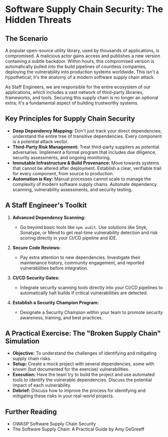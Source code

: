 # Software Supply Chain Security: The Hidden Threats

## The Scenario

A popular open-source utility library, used by thousands of applications, is compromised. A malicious actor gains access and publishes a new version containing a subtle backdoor. Within hours, this compromised version is automatically pulled into the build pipelines of countless companies, deploying the vulnerability into production systems worldwide. This isn't a hypothetical; it's the anatomy of a modern software supply chain attack.

As Staff Engineers, we are responsible for the entire ecosystem of our applications, which includes a vast network of third-party libraries, frameworks, and tools. Securing this supply chain is no longer an optional extra; it's a fundamental aspect of building trustworthy systems.

## Key Principles for Supply Chain Security

-   **Deep Dependency Mapping:** Don't just track your direct dependencies; understand the entire tree of transitive dependencies. Every component is a potential attack vector.
-   **Third-Party Risk Management:** Treat third-party suppliers as potential adversaries. Implement a formal program that includes due diligence, security assessments, and ongoing monitoring.
-   **Immutable Infrastructure & Build Provenance:** Move towards systems that cannot be altered after deployment. Establish a clear, verifiable trail for every component, from source to production.
-   **Automation is Key:** Manual processes cannot scale to manage the complexity of modern software supply chains. Automate dependency scanning, vulnerability assessments, and security testing.

## A Staff Engineer's Toolkit

1.  **Advanced Dependency Scanning:**
    -   Go beyond basic tools like `npm audit`. Use solutions like Snyk, Sonatype, or Mend to get real-time vulnerability detection and risk scoring directly in your CI/CD pipeline and IDE.

2.  **Secure Code Reviews:**
    -   Pay extra attention to new dependencies. Investigate their maintenance history, community engagement, and reported vulnerabilities before integration.

3.  **CI/CD Security Gates:**
    -   Integrate security scanning tools directly into your CI/CD pipelines to automatically halt builds if critical vulnerabilities are detected.

4.  **Establish a Security Champion Program:**
    -   Designate a Security Champion within your team to promote security awareness, training, and best practices.

## A Practical Exercise: The "Broken Supply Chain" Simulation

-   **Objective:** To understand the challenges of identifying and mitigating supply chain risks.
-   **Setup:** Create a mock project with several dependencies, some with known (but documented for the exercise) vulnerabilities.
-   **Execution:** Have the team try to build the project and use automated tools to identify the vulnerable dependencies. Discuss the potential impact of each vulnerability.
-   **Debrief:** Discuss how to improve the process for identifying and mitigating these risks in your real-world projects.

## Further Reading

-   OWASP Software Supply Chain Security
-   The Software Supply Chain: A Practical Guide by Amy DeGreeff
